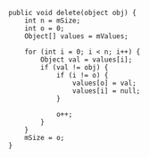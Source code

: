     public void delete(object obj) {
        int n = mSize;
        int o = 0;
        Object[] values = mValues;

        for (int i = 0; i < n; i++) {
            Object val = values[i];
            if (val != obj) {
                if (i != o) {
                    values[o] = val;
                    values[i] = null;
                }

                o++;
            }
        }
        mSize = o;
    }